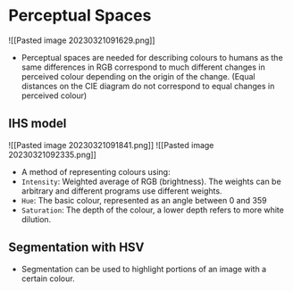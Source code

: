 # Perceptual Spaces
![[Pasted image 20230321091629.png]]
* Perceptual spaces are needed for describing colours to humans as the same differences in RGB correspond to much different changes in perceived colour depending on the origin of the change. (Equal distances on the CIE diagram do not correspond to equal changes in perceived colour)

## IHS model
![[Pasted image 20230321091841.png]]
![[Pasted image 20230321092335.png]]
* A method of representing colours using:
* `Intensity`: Weighted average of RGB (brightness). The weights can be arbitrary and different programs use different weights.
* `Hue`: The basic colour, represented as an angle between 0 and 359
* `Saturation`: The depth of the colour, a lower depth refers to more white dilution. 

## Segmentation with HSV
* Segmentation can be used to highlight portions of an image with a certain colour.
